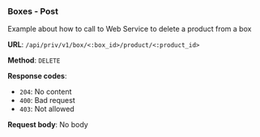 ### Boxes - Post

Example about how to call to Web Service to delete a product from a box

**URL**: `/api/priv/v1/box/<:box_id>/product/<:product_id>`

**Method**: `DELETE`

**Response codes**:
* `204`: No content
* `400`: Bad request
* `403`: Not allowed

**Request body**: No body
